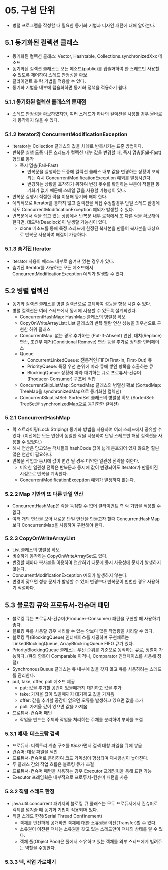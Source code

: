 # 05. 구성 단위
- 병렬 프로그램을 작성할 때 필요한 동기화 기법과 디자인 패턴에 대해 알아본다.

## 5.1 동기화된 컬렉션 클래스
- 동기화된 컬렉션 클래스: Vector, Hashtable, Collections.synchronizedXxx 메소드
- 동기화된 컬렉션 클래스는 모든 메소드(public)를 캡슐화하여 한 스레드만 사용할 수 있도록 제어하여 스레드 안정성을 확보
- 클라이언트 측 락 기법을 적용할 수 있다.
- 동기화 기법을 내부에 캡슐화하면 동기화 정책을 적용하기 쉽다.

### 5.1.1 동기화된 컬렉션 클래스의 문제점
- 스레드 안정성을 확보하였지만, 여러 스레드가 하나의 컬렉션을 사용할 경우 올바르게 동작하지 않을 수 있다.

### 5.1.2 Iterator와 ConcurrentModificationException
- Iterator는 Collection 클래스의 값을 차례로 반복시키는 표준 방법이다.
- 반복문 실행 도중 다른 스레드가 컬렉션 내부 값을 변경할 때, 즉시 멈춤(Fail-Fast) 형태로 동작
    - 즉시 멈춤(Fail-Fast)
        - 반복문을 실행하는 도중에 컬렉션 클래스 내부 값을 변경하는 상황이 포착되는 즉시 ConcurrentModificationException 예외를 발생시킨다.
        - 변경하는 상황을 포착하기 위하여 변경 횟수를 확인하는 부분이 적절한 동기화가 없기 때문에 스테일 값을 사용할 가능성이 있다. 
- 반복문 실행시 적절한 락을 이용해 동기화 해야 한다.
- 예외적으로 Iterator를 통하지 않고 컬렉션을 직접 수정할경우 단일 스레드 환경에서도 ConcurrentModificationException 예외가 발생할 수 있다.
- 반복문에서 락을 잡고 있는 상황에서 반복문 내부 로직에서 또 다른 락을 확보해야 한다면, 데드락(Deadlock)이 발생할 가능성이 있다.
    - clone 메소드를 통해 특정 스레드에 한정된 복사본을 만들어 복사본을 대상으로 반복문 사용하여 해결이 가능하다.

### 5.1.3 숨겨진 Iterator
- Iterator 사용이 메소드 내부로 숨겨져 있는 경우가 있다.
- 숨겨진 Iterator를 사용하는 모든 메소드에서 ConcurrentModificationException 예외가 발생할 수 있다.

## 5.2 병렬 컬렉션
- 동기화 컬렉션 클래스를 병렬 컬렉션으로 교체하여 성능을 향상 시킬 수 있다.
- 병렬 컬렉션은 여러 스레드에서 동시에 사용할 수 있도록 설계되었다.
    - ConcurrentHashMap: HashMap 클래스의 병렬성 확보 
    - CopyOnWriteArrayList: List 클래스의 반복 열람 연산 성능을 최우선으로 구현한 하위 클래스
    - ConcurrentMap: 없는 경우 추가하는 (Put-If-Absent) 연산, 대치(Replace) 연산, 조건부 제거(Conditional Remove) 연산 등을 추가로 정의한 인터페이스
    - Queue
        - ConcurrentLinkedQueue: 전통적인 FIFO(First-In, First-Out) 큐
        - PriorityQueue: 특정 우선 순위에 따라 큐에 쌓인 항목을 추출하는 큐
        - BlockingQueue: 상황에 따라 대기하는 큐로 프로튜서-컨슈머(Producer-Consumer) 구조에 적합
    - ConcurrentSkipListMap: SortedMap 클래스의 병렬성 확보 (SortedMap: TreeMap을 synchronizedMap으로 동기화한 컬렉션)
    - ConcurrentSkipListSet: SortedSet 클래스의 병렬성 확보 (SortedSet: TreeSet을 synchronizedMap으로 동기화한 컬렉션)

### 5.2.1 ConcurrentHashMap
- 락 스트라이핑(Lock Striping) 동기화 방법을 사용하여 여러 스레드에서 공유할 수 있다. (이전에는 모든 연산이 동일한 락을 사용하여 단일 스레드만 해당 컬렉션을 사용할 수 있었다.)
- 해시 연산은 담고있는 객체들의 hashCode 값이 넓게 분포되어 있지 않으면 훨씬 많은 연산이 필요하다.
- 반복문 작업과 동시에 값이 변경 될 경우 미약한 일관성 전략을 취한다.
    - 미약한 일관성 전략은 반복문과 동시에 값이 변경되어도 Iterator가 만들어진 시점으로 반복을 계속한다.
    - ConcurrentModificationException 예외가 발생하지 않는다.

### 5.2.2 Map 기반의 또 다른 단일 연산
- ConcurrentHashMap은 락을 독점할 수 없어 클라이언트 측 락 기법을 적용할 수 없다.
- 여러 개의 연산을 모아 새로운 단일 연산을 만들고자 할때 ConcurrentHashMap 보다 ConcurrentMap을 사용하여 구현해야 한다.

### 5.2.3 CopyOnWriteArrayList
- List 클래스의 병렬성 확보
- 비슷하게 동작하는 CopyOnWriteArraySet도 있다.
- 변경할 때마다 복사본을 이용하여 연산하기 때문에 동시 사용성에 문제가 발생하지 않는다.
- ConcurrentModificationException 예외가 발생하지 않는다.
- 변경이 잦으면 성능 문제가 발생할 수 있어 변경보다 반복문이 빈번한 경우 사용하기 적절하다.

## 5.3 블로킹 큐와 프로듀서-컨슈머 패턴
- 블로킹 큐는 프로듀서-컨슈머(Producer-Consumer) 패턴을 구현할 때 사용하기 좋다.
- 블로킹 큐를 사용할 경우 처리할 수 있는 양보다 많은 작업량을 처리할 수 있다.
- 블로킹 큐(BlockingQueue) 인터페이스를 제공하며 구현체로는 LinkedBlockingQueue, ArrayBlockingQueue FIFO 큐가 있다.
- PriorityBlockingQueue 클래스는 우선 순위를 기준으로 동작하는 큐로, 정렬이 가능하다. (큐의 항목이 Comparable 이걱나, Comparator 인터페이스를 사용해 정렬)
- SynchronousQueue 클래스는 큐 내부에 값을 갖지 않고 큐를 사용하려는 스레드를 관리한다.
- put, take, offer, poll 메소드 제공
    - put: 값을 추가할 공간이 있을때까지 대기하고 값을 추가
    - take: 가져올 값이 있을때까지 대기하고 값을 가져옴
    - offer: 값을 추가할 공간이 없으면 오류를 발생하고 있으면 값을 추가
    - poll: 가져올 값이 있으면 값을 가져옴
- 프로튜서-컨슈머 패턴
    - 작업을 만드는 주체와 작업을 처리하는 주체를 분리하여 부하를 조절
    
### 5.3.1 예제: 데스크탑 검색
- 프로듀서: 디렉토리 계층 구조를 따라가면서 검색 대항 파일을 큐에 쌓음
- 컨슈머: 대상 파일을 색인
- 프로듀서-컨슈머로 분리하여 코드 가독성이 향상되며 재사용성이 높아진다.
- 두 클래스 간의 작업 흐름은 블로킹 큐가 조절
- 프로듀서-컨슈머 패턴을 사용하는 경우 Executor 프레임윅을 통해 표현 가능
- Executor 프레임웍은 내부적으로 프로듀서-컨슈머 패턴을 사용

### 5.3.2 직렬 스레드 한정
- java.util.concurrent 패키지의 블로킹 큐 클래스는 모두 프로듀서에서 컨슈머로 객체를 넘겨줄 때 동기화 기법이 적용되어 있다.
- 직렬 스레드 한정(Serial Thread Confinement)
    - 객체를 안전하게 공개하면 객체에 대한 소유권을 이전(Transfer)할 수 있다.
    - 소유권이 이전된 객체는 소유권을 갖고 있는 스레드만이 객체의 상태를 알 수 있다.
    - 객체 풀(Object Pool)은 풀에서 소유하고 있는 객체를 외부 스레드에게 빌려주는 역할을 수행한다.
    
### 5.3.3 덱, 작업 가로채기
